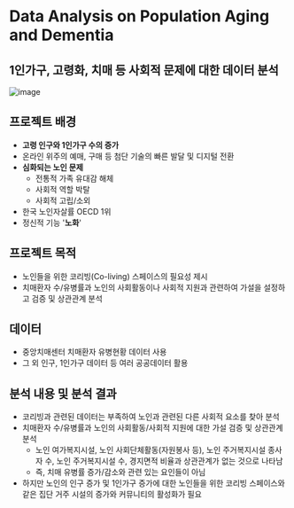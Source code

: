 # Data Analysis on Population Aging and Dementia
## 1인가구, 고령화, 치매 등 사회적 문제에 대한 데이터 분석

![image](https://user-images.githubusercontent.com/38115693/156875750-49aab0cc-fc78-4e8d-9820-fb95b0676937.png)

## 프로젝트 배경
- **고령 인구와 1인가구 수의 증가**
- 온라인 위주의 예매, 구매 등 첨단 기술의 빠른 발달 및 디지털 전환
- **심화되는 노인 문제**
  - 전통적 가족 유대감 해체
  - 사회적 역할 박탈
  - 사회적 고립/소외
- 한국 노인자살률 OECD 1위
- 정신적 기능 '**노화**'

## 프로젝트 목적
- 노인들을 위한 코리빙(Co-living) 스페이스의 필요성 제시
- 치매환자 수/유병률과 노인의 사회활동이나 사회적 지원과 관련하여 가설을 설정하고 검증 및 상관관계 분석

## 데이터
- 중앙치매센터 치매환자 유병현황 데이터 사용
- 그 외 인구, 1인가구 데이터 등 여러 공공데이터 활용

## 분석 내용 및 분석 결과
- 코리빙과 관련된 데이터는 부족하여 노인과 관련된 다른 사회적 요소를 찾아 분석
- 치매환자 수/유병률과 노인의 사회활동/사회적 지원에 대한 가설 검증 및 상관관계 분석
  - 노인 여가복지시설, 노인 사회단체활동(자원봉사 등), 노인 주거복지시설 종사자 수, 노인 주거복지시설 수, 경지면적 비율과 상관관계가 없는 것으로 나타남
  - 즉, 치매 유병률 증가/감소와 관련 있는 요인들이 아님
- 하지만 노인의 인구 증가 및 1인가구 증가에 대한 노인들을 위한 코리빙 스페이스와 같은 집단 거주 시설의 증가와 커뮤니티의 활성화가 필요
